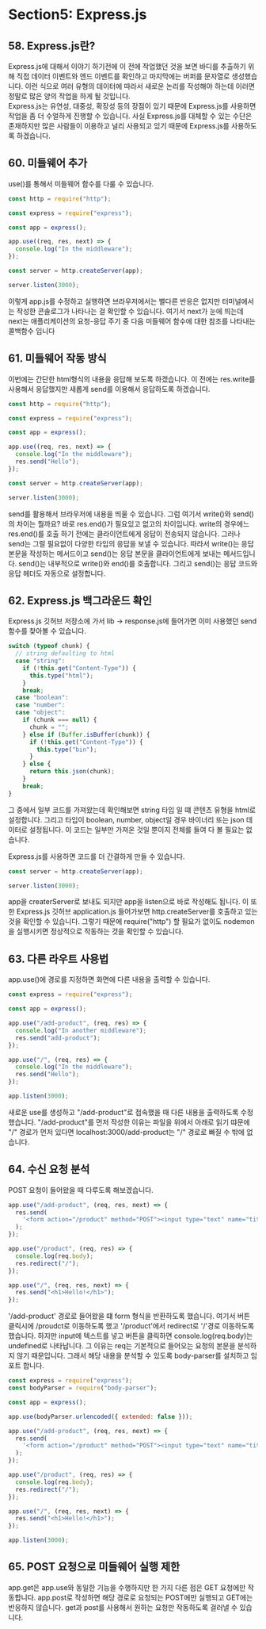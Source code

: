 # Section5: Express.js

## 58. Express.js란?

Express.js에 대해서 이야기 하기전에 이 전에 작업했던 것을 보면 바디를 추출하기 위해 직접 데이터 이벤트와 엔드 이벤트를 확인하고 마지막에는 버퍼를 문자열로 생성했습니다. 이런 식으로 여러 유형의 데이터에 따라서 새로운 논리를 작성해야 하는데 이러면 정말로 많은 양의 작업을 하게 될 것입니다.  
Express.js는 유연성, 대중성, 확장성 등의 장점이 있기 때문에 Express.js를 사용하면 작업을 좀 더 수얼하게 진행할 수 있습니다. 사실 Express.js를 대체할 수 있는 수단은 존재하지만 많은 사람들이 이용하고 널리 사용되고 있기 때문에 Express.js를 사용하도록 하겠습니다.

## 60. 미들웨어 추가

use()를 통해서 미들웨어 함수를 다룰 수 있습니다.

```js
const http = require("http");

const express = require("express");

const app = express();

app.use((req, res, next) => {
  console.log("In the middleware");
});

const server = http.createServer(app);

server.listen(3000);
```

이렇게 app.js를 수정하고 실행하면 브라우저에서는 별다른 반응은 없지만 터미널에서는 작성한 콘솔로그가 나타나는 걸 확인할 수 있습니다. 여기서 next가 눈에 띄는데 next는 애플리케이션의 요청-응답 주기 중 다음 미들웨어 함수에 대한 참조를 나타내는 콜백함수 입니다

## 61. 미들웨어 작동 방식

이번에는 간단한 html형식의 내용을 응답해 보도록 하겠습니다. 이 전에는 res.write를 사용해서 응답했지만 새롭게 send를 이용해서 응답하도록 하겠습니다.

```js
const http = require("http");

const express = require("express");

const app = express();

app.use((req, res, next) => {
  console.log("In the middleware");
  res.send("Hello");
});

const server = http.createServer(app);

server.listen(3000);
```

send를 활용해서 브라우저에 내용을 띄울 수 있습니다. 그럼 여기서 write()와 send()의 차이는 뭘까요?
바로 res.end()가 필요있고 없고의 차이입니다. write의 경우에느 res.end()를 호출 하기 전에는 클라이언트에게 응답이 전송되지 않습니다. 그러나 send는 그럴 필요없이 다양한 타입의 응답을 보낼 수 있습니다. 따라서 write()는 응답 본문을 작성하는 메서드이고 send()는 응답 본문을 클라이언트에게 보내는 메서드입니다. send()는 내부적으로 write()와 end()를 호출합니다. 그리고 send()는 응답 코드와 응답 헤더도 자동으로 설정합니다.

## 62. Express.js 백그라운드 확인

Express.js 깃허브 저장소에 가서 lib -> response.js에 들어가면 이미 사용했던 send함수를 찾아볼 수 있습니다.

```js
switch (typeof chunk) {
  // string defaulting to html
  case "string":
    if (!this.get("Content-Type")) {
      this.type("html");
    }
    break;
  case "boolean":
  case "number":
  case "object":
    if (chunk === null) {
      chunk = "";
    } else if (Buffer.isBuffer(chunk)) {
      if (!this.get("Content-Type")) {
        this.type("bin");
      }
    } else {
      return this.json(chunk);
    }
    break;
}
```

그 중에서 일부 코드를 가져왔는데 확인해보면 string 타입 일 떄 콘텐츠 유형을 html로 설정합니다. 그리고 타입이 boolean, number, object일 경우 바이너리 또는 json 데이터로 설정됩니다. 이 코드는 일부만 가져온 것일 뿐이지 전체를 들여 다 볼 필요는 없습니다.

Express.js를 사용하면 코드를 더 간결하게 만들 수 있습니다.

```js
const server = http.createServer(app);

server.listen(3000);
```

app을 createrServer로 보내도 되지만 app을 listen으로 바로 작성해도 됩니다. 이 또한 Express.js 깃허브 application.js 들어가보면 http.createServer를 호출하고 있는 것을 확인할 수 있습니다. 그렇기 때문에 require("http") 할 필요가 없이도 nodemon을 실행시키면 정상적으로 작동하는 것을 확인할 수 있습니다.

## 63. 다른 라우트 사용법

app.use()에 경로를 지정하면 화면에 다른 내용을 출력할 수 있습니다.

```js
const express = require("express");

const app = express();

app.use("/add-product", (req, res) => {
  console.log("In another middleware");
  res.send("add-product");
});

app.use("/", (req, res) => {
  console.log("In the middleware");
  res.send("Hello");
});

app.listen(3000);
```

새로운 use를 생성하고 "/add-product"로 접속했을 때 다른 내용을 출력하도록 수정했습니다. "/add-product"를 먼저 작성한 이유는 파일을 위에서 아래로 읽기 땨문에 "/" 경로가 먼저 있다면 localhost:3000/add-product는 "/" 경로로 빠질 수 밖에 없습니다.

## 64. 수신 요청 분석

POST 요청이 들어왔을 때 다루도록 해보겠습니다.

```js
app.use("/add-product", (req, res, next) => {
  res.send(
    '<form action="/product" method="POST"><input type="text" name="title"><button type="submit">Add product</button></form>'
  );
});

app.use("/product", (req, res) => {
  console.log(req.body);
  res.redirect("/");
});

app.use("/", (req, res, next) => {
  res.send("<h1>Hello!</h1>");
});
```

'/add-product' 경로로 들어왔을 떄 form 형식을 반환하도록 했습니다. 여기서 버튼 클릭시에 /proudct로 이동하도록 했고 '/product'에서 redirect로 '/'경로 이동하도록 했습니다. 하지만 input에 텍스트를 넣고 버튼을 클릭하면 console.log(req.body)는 undefined로 나타납니다. 그 이유는 req는 기본적으로 들어오는 요청의 본문을 분석하지 않기 때문입니다. 그래서 해당 내용을 분석할 수 있도록 body-parser를 설치하고 임포트 합니다.

```js
const express = require("express");
const bodyParser = require("body-parser");

const app = express();

app.use(bodyParser.urlencoded({ extended: false }));

app.use("/add-product", (req, res, next) => {
  res.send(
    '<form action="/product" method="POST"><input type="text" name="title"><button type="submit">Add product</button></form>'
  );
});

app.use("/product", (req, res) => {
  console.log(req.body);
  res.redirect("/");
});

app.use("/", (req, res, next) => {
  res.send("<h1>Hello!</h1>");
});

app.listen(3000);
```

## 65. POST 요청으로 미들웨어 실행 제한

app.get은 app.use와 동일한 기능을 수행하지만 한 가지 다른 점은 GET 요청에만 작동합니다. app.post로 작성하면 해당 경로로 요청되는 POST에만 실행되고 GET에는 반응하지 않습니다. get과 post를 사용해서 원하는 요청만 작동하도록 걸러낼 수 있습니다.
